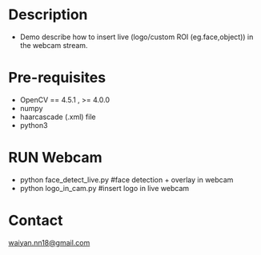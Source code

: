 # Description
- Demo describe how to insert live (logo/custom ROI (eg.face,object)) in the webcam stream.

# Pre-requisites
- OpenCV == 4.5.1 , >= 4.0.0
- numpy
- haarcascade (.xml) file
- python3

# RUN Webcam
- python face_detect_live.py        #face detection + overlay in webcam
- python logo_in_cam.py             #insert logo in live webcam

# Contact
waiyan.nn18@gmail.com
